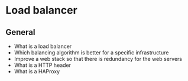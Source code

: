 # Load balancer
## General
- What is a load balancer
- Which balancing algorithm is better for a specific infrastructure
- Improve a web stack so that there is redundancy for the web servers
- What is a HTTP header
- What is a HAProxy
